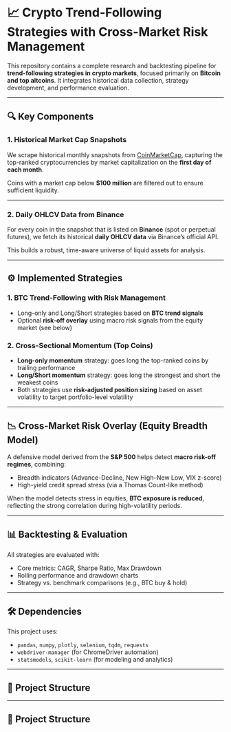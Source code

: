 # 📈 Crypto Trend-Following Strategies with Cross-Market Risk Management

This repository contains a complete research and backtesting pipeline for **trend-following strategies in crypto markets**, focused primarily on **Bitcoin and top altcoins**. It integrates historical data collection, strategy development, and performance evaluation.

---

## 🔍 Key Components

### 1. Historical Market Cap Snapshots
We scrape historical monthly snapshots from [CoinMarketCap](https://coinmarketcap.com/historical/), capturing the top-ranked cryptocurrencies by market capitalization on the **first day of each month**.

Coins with a market cap below **$100 million** are filtered out to ensure sufficient liquidity.

---

### 2. Daily OHLCV Data from Binance
For every coin in the snapshot that is listed on **Binance** (spot or perpetual futures), we fetch its historical **daily OHLCV data** via Binance’s official API.

This builds a robust, time-aware universe of liquid assets for analysis.

---

## ⚙️ Implemented Strategies

### 1. BTC Trend-Following with Risk Management
- Long-only and Long/Short strategies based on **BTC trend signals**
- Optional **risk-off overlay** using macro risk signals from the equity market (see below)

### 2. Cross-Sectional Momentum (Top Coins)
- **Long-only momentum** strategy: goes long the top-ranked coins by trailing performance
- **Long/Short momentum** strategy: goes long the strongest and short the weakest coins
- Both strategies use **risk-adjusted position sizing** based on asset volatility to target portfolio-level volatility

---

## 📉 Cross-Market Risk Overlay (Equity Breadth Model)
A defensive model derived from the **S&P 500** helps detect **macro risk-off regimes**, combining:
- Breadth indicators (Advance-Decline, New High–New Low, VIX z-score)
- High-yield credit spread stress (via a Thomas Count-like method)

When the model detects stress in equities, **BTC exposure is reduced**, reflecting the strong correlation during high-volatility periods.

---

## 📊 Backtesting & Evaluation

All strategies are evaluated with:
- Core metrics: CAGR, Sharpe Ratio, Max Drawdown
- Rolling performance and drawdown charts
- Strategy vs. benchmark comparisons (e.g., BTC buy & hold)

---

## 🛠️ Dependencies

This project uses:

- `pandas`, `numpy`, `plotly`, `selenium`, `tqdm`, `requests`
- `webdriver-manager` (for ChromeDriver automation)
- `statsmodels`, `scikit-learn` (for modeling and analytics)

---

## 📁 Project Structure

---

## 📁 Project Structure

